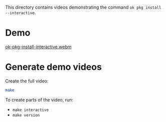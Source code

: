 This directory contains videos demonstrating the command `ok pkg install --interactive`.

# Demo

[ok-pkg-install-interactive.webm](https://github.com/user-attachments/assets/e5c50d37-46c6-4364-bafc-f1fdd1432f9a)

# Generate demo videos

Create the full video:

```sh
make
``` 

To create parts of the video, run:

- `make interactive`
- `make version`
